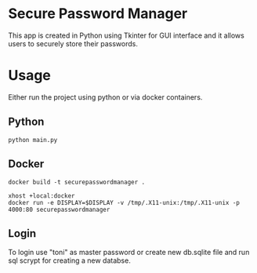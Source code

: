 # Secure Password Manager

This app is created in Python using Tkinter for GUI interface and it allows users to securely store their passwords. 

# Usage
Either run the project using python or via docker containers. 

## Python
```
python main.py
```

## Docker
```
docker build -t securepasswordmanager .
```
```
xhost +local:docker
docker run -e DISPLAY=$DISPLAY -v /tmp/.X11-unix:/tmp/.X11-unix -p 4000:80 securepasswordmanager
```

## Login
To login use "toni" as master password or create new db.sqlite file and run sql scrypt for creating a new databse.
